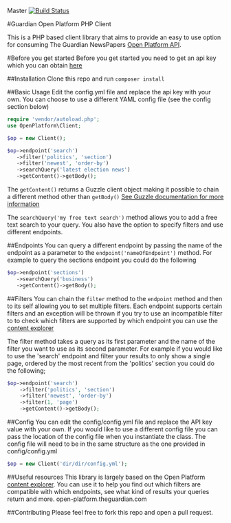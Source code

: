 Master [![Build Status](https://travis-ci.org/t14/OpenPlatformPHP.svg?branch=master)](https://travis-ci.org/t14/OpenPlatformPHP.svg?branch=master)

#Guardian Open Platform PHP Client

This is a PHP based client library that aims to provide an easy to use option for consuming
The Guardian NewsPapers [Open Platform API](http://open-platform.theguardian.com/).

#Before you get started
Before you get started you need to get an api key which you can obtain [here](http://open-platform.theguardian.com/access/)

##Installation
Clone this repo and run `composer install`

##Basic Usage
Edit the config.yml file and replace the api key with your own.
You can choose to use a different YAML config file (see the config section below)

```php
require 'vendor/autoload.php';
use OpenPlatform\Client;

$op = new Client();

$op->endpoint('search')
   ->filter('politics', 'section')
   ->filter('newest', 'order-by')
   ->searchQuery('latest election news')
   ->getContent()->getBody();

```
The `getContent()` returns a Guzzle client object making it possible to chain a different method other than `getBody()`
[See Guzzle documentation for more information](http://docs.guzzlephp.org/en/latest/request-options.html)

The `searchQuery('my free text search')` method allows you to add a free text search to your query. You also have the option to specify
filters and use different endpoints.

##Endpoints
You can query a different endpoint by passing the name of the endpoint as a parameter to the `endpoint('nameOfEndpoint')` method.
For example to query the sections endpoint you could do the following

```php
$op->endpoint('sections')
   ->searchQuery('business')
   ->getContent()->getBody();
```

##Filters
You can chain the `filter` method to the `endpoint` method and then to its self allowing you to set multiple filters.
Each endpoint supports certain filters and an exception will be thrown if you try to use an incompatible filter to
to check which filters are supported by which endpoint you can use the [content explorer](open-platform.theguardian.com)

The filter method takes a query as its first parameter and the name of the filter you want to use as its second parameter.
For example if you would like to use the 'search' endpoint and filter your results to only show a single page,
ordered by the most recent from the 'politics' section you could do the following;

```php
$op->endpoint('search')
    ->filter('politics', 'section')
    ->filter('newest', 'order-by')
    ->filter(1, 'page')
    ->getContent()->getBody();
```

##Config
You can edit the config/config.yml file and replace the API key value with your own.
If you would like to use a different config file you can pass the location of the config file when you
instantiate the class. The config file will need to be in the same structure as the one provided in config/config.yml

```php
$op = new Client('dir/dir/config.yml');
```

##Useful resources
This library is largely based on the Open Platform [content explorer](open-platform.theguardian.com). You can use it
to help you find out which filters are compatible with which endpoints, see what kind of results your queries return and
more.
open-platform.theguardian.com

##Contributing
Please feel free to fork this repo and open a pull request.